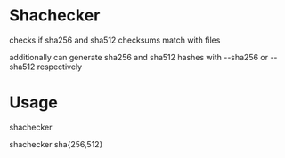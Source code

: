 # Shachecker
checks if sha256 and sha512 checksums match with files

additionally can generate sha256 and sha512 hashes with --sha256 or --sha512 respectively

# Usage
shachecker <filename> <expected-hash>

shachecker sha{256,512} <filename>
